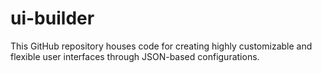 # ui-builder
This GitHub repository houses code for creating highly customizable and flexible user interfaces through JSON-based configurations.
